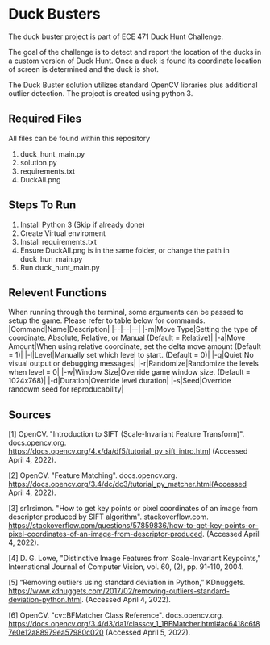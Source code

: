 # Duck Busters

The duck buster project is part of ECE 471 Duck Hunt Challenge.

The goal of the challenge is to detect and report the location of the ducks in a custom version of Duck Hunt.
Once a duck is found its coordinate location of screen is determined and the duck is shot.

The Duck Buster solution utilizes standard OpenCV libraries plus additional outlier detection. The project is created using python 3.

## Required Files

All files can be found within this repository

1. duck_hunt_main.py
2. solution.py
3. requirements.txt
4. DuckAll.png

## Steps To Run
1. Install Python 3 (Skip if already done)
2. Create Virtual enviroment
3. Install requirements.txt
4. Ensure DuckAll.png is in the same folder, or change the path in duck_hun_main.py
5. Run duck_hunt_main.py

## Relevent Functions
When running through the terminal, some arguments can be passed to setup the game. Please refer to table below for commands.
|Command|Name|Description|
|--|--|--|
|-m|Move Type|Setting the type of coordinate. Absolute, Relative, or Manual (Default = Relative)|
|-a|Move Amount|When using relative coordinate, set the delta move amount (Default = 1)|
|-l|Level|Manually set which level to start. (Default = 0)|
|-q|Quiet|No visual output or debugging messages|
|-r|Randomize|Randomize the levels when level = 0|
|-w|Window Size|Override game window size. (Default = 1024x768)|
|-d|Duration|Override level duration|
|-s|Seed|Override randowm seed for reproducability|

## Sources
[1] OpenCV. "Introduction to SIFT (Scale-Invariant Feature Transform)". docs.opencv.org. https://docs.opencv.org/4.x/da/df5/tutorial_py_sift_intro.html (Accessed April 4, 2022).

[2] OpenCV. "Feature Matching". docs.opencv.org. https://docs.opencv.org/3.4/dc/dc3/tutorial_py_matcher.html(Accessed April 4, 2022).

[3] sr1rsimon. "How to get key points or pixel coordinates of an image from descriptor produced by SIFT algorithm". stackoverflow.com. https://stackoverflow.com/questions/57859836/how-to-get-key-points-or-pixel-coordinates-of-an-image-from-descriptor-produced. (Accessed April 4, 2022).

[4] D. G. Lowe, "Distinctive Image Features from Scale-Invariant Keypoints," International Journal of Computer Vision, vol. 60, (2), pp. 91-110, 2004.

[5] “Removing outliers using standard deviation in Python,” KDnuggets. https://www.kdnuggets.com/2017/02/removing-outliers-standard-deviation-python.html. (Accessed April 4, 2022). 

[6] OpenCV. "cv::BFMatcher Class Reference". docs.opencv.org. https://docs.opencv.org/3.4/d3/da1/classcv_1_1BFMatcher.html#ac6418c6f87e0e12a88979ea57980c020 (Accessed April 5, 2022).
